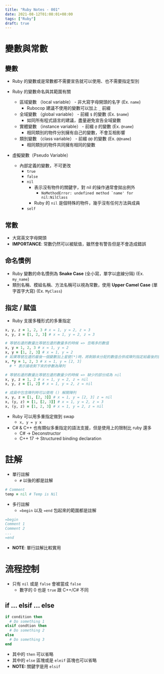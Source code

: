 ```yaml
---
title: "Ruby Notes - 001"
date: 2021-08-12T01:08:01+08:00
tags: ["Ruby"]
draft: true
---
```


# 變數與常數

## 變數

- Ruby 的變數或是常數都不需要宣告就可以使用、也不需要指定型別
- Ruby 的變數命名與其範圍有關
    - 區域變數 （local variable） - 非大寫字母開頭的名字 (Ex. `name`)
        - Rubocop 建議不使用的變數可以加上 `_` 前綴
    - 全域變數 （global variable） - 前綴 `$` 的變數 (Ex. `$name`)
        - 如同所有程式語言的建議，盡量避免宣告全域變數
    - 實體變數 （instance variable） - 前綴 `@` 的變數 (Ex. `@name`)
        - 相同類別的物件分別擁有自己的變數，不會互相影響
    - 類別變數 （class variable） - 前綴 `@@` 的變數 (Ex. `@@name`)
        - 相同類別的物件共同擁有相同的變數

- 虛擬變數（Pseudo Variable）
    - 內部定義的變數，不可更改
        - `true`
        - `false`
        - `nil`
            - 表示沒有物件的關鍵字，對 nil 的操作通常會拋出例外
                - ```NoMethodError: undefined method `name' for nil:NilClass```
            - Ruby 的 `nil` 是個特殊的物件，幾乎沒有任何方法與成員
        - `self`


## 常數

- 大寫英文字母開頭
- **IMPORTANCE**: 常數仍然可以被賦值，雖然會有警告但是不會造成錯誤


## 命名慣例

- Ruby 變數的命名慣例為 **Snake Case** (全小寫，單字以底線分隔) (Ex. `my_name`)
- 類別名稱、模組名稱、方法名稱可以視為常數，使用 **Upper Camel Case** (單字首字大寫) (Ex. `MyClass`)


## 指定 / 賦值

- Ruby 支援多種形式的多重指定

```Ruby
x, y, z = 1, 2, 3 # x = 1, y = 2, z = 3
x, y, z = [1, 2, 3] # x = 1, y = 2, z = 3

# 等號右邊的數量比等號左邊的數量多的時候 => 忽略多的數值
x, y = 1, 2, 3 # x = 1, y = 2
x, y = [1, 2, 3] # x = 1, y = 2
# 如果等號左邊的最後一個變數加上星號(*)時，將剩餘未分配的數值合併成陣列指定給最後的變數
x, *y = 1, 2, 3 # x = 1, y = [2, 3]
  # * 表示接收剩下來的參數為陣列

# 等號右邊的數量比等號左邊的數量少的時候 => 缺少的部分成為 nil
x, y, z = 1, 2 # x = 1, y = 2, z = nil
x, y, z = [1, 2] # x = 1, y = 2, z = nil

# 成員中包含陣列時可以使用 () 解開陣列
x, y, z = [1, [2, 3]] # x = 1, y = [2, 3] z = nil
x, (y, z) = [1, [2, 3]] # x = 1, y = 2, z = 3
x, (y, z) = [1, 2, 3] # x = 1, y = 2, z = nil
```

- Ruby 可以用多重指定做到 swap
    - `x, y = y x`
- C# & C++ 也有類似多重指定的語法支援，但是使用上的限制比 ruby 還多
    - C# -> Deconstructor
    - C++ 17 -> Structured binding declaration


# 註解

- 單行註解
    - `#` 以後的都是註解

```ruby
# Comment
temp = nil # Temp is Nil
```

- 多行註解
    - `=begin` 以及 `=end` 包起來的範圍都是註解

```ruby
=begin
Comment 1
Comment 2
...
=end
```

- **NOTE**: 單行註解比較實用


# 流程控制

- 只有 `nil` 或是 `false` 會被當成 `false`
    - 數字的 0 也是 `true` 跟 C++/C# 不同

## **if ... elsif ... else**

```ruby
if condition then
  # Do something 1
elsif condtion then
  # Do something 2
else
  # Do something 3
end
```

- 其中的 `then` 可以省略
- 其中的 `else` 區塊或是 `eleif` 區塊也可以省略
- **NOTE:** 關鍵字是用 `elsif`

